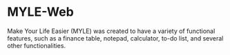 # MYLE-Web
Make Your Life Easier (MYLE) was created to have a variety of functional features, such as a finance table, notepad, calculator, to-do list, and several other functionalities.
